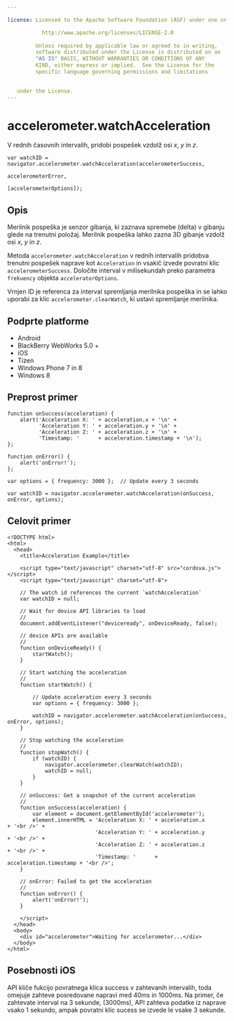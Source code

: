 ```yaml
---

license: Licensed to the Apache Software Foundation (ASF) under one or more contributor license agreements. See the NOTICE file distributed with this work for additional information regarding copyright ownership. The ASF licenses this file to you under the Apache License, Version 2.0 (the "License"); you may not use this file except in compliance with the License. You may obtain a copy of the License at

           http://www.apache.org/licenses/LICENSE-2.0
    
         Unless required by applicable law or agreed to in writing,
         software distributed under the License is distributed on an
         "AS IS" BASIS, WITHOUT WARRANTIES OR CONDITIONS OF ANY
         KIND, either express or implied.  See the License for the
         specific language governing permissions and limitations
    

   under the License.
---
```


# accelerometer.watchAcceleration

V rednih časovnih intervalih, pridobi pospešek vzdolž osi *x*, *y* in *z*.

    var watchID = navigator.accelerometer.watchAcceleration(accelerometerSuccess,
                                                           accelerometerError,
                                                           [accelerometerOptions]);
    

## Opis

Merilnik pospeška je senzor gibanja, ki zaznava spremebe (delta) v gibanju glede na trenutni položaj. Merilnik pospeška lahko zazna 3D gibanje vzdolž osi *x*, *y* in *z*.

Metoda `accelerometer.watchAcceleration` v rednih intervalih pridobva trenutni pospešek naprave kot `Acceleration` in vsakič izvede povratni klic `accelerometerSuccess`. Določite interval v milisekundah preko parametra `frekuency` objekta `acceleratorOptions`.

Vrnjen ID je referenca za interval spremljanja merilnika pospeška in se lahko uporabi za klic `accelerometer.clearWatch`, ki ustavi spremljanje merilnika.

## Podprte platforme

*   Android
*   BlackBerry WebWorks 5.0 +
*   iOS
*   Tizen
*   Windows Phone 7 in 8
*   Windows 8

## Preprost primer

    function onSuccess(acceleration) {
        alert('Acceleration X: ' + acceleration.x + '\n' +
              'Acceleration Y: ' + acceleration.y + '\n' +
              'Acceleration Z: ' + acceleration.z + '\n' +
              'Timestamp: '      + acceleration.timestamp + '\n');
    };
    
    function onError() {
        alert('onError!');
    };
    
    var options = { frequency: 3000 };  // Update every 3 seconds
    
    var watchID = navigator.accelerometer.watchAcceleration(onSuccess, onError, options);
    

## Celovit primer

    <!DOCTYPE html>
    <html>
      <head>
        <title>Acceleration Example</title>
    
        <script type="text/javascript" charset="utf-8" src="cordova.js"></script>
        <script type="text/javascript" charset="utf-8">
    
        // The watch id references the current `watchAcceleration`
        var watchID = null;
    
        // Wait for device API libraries to load
        //
        document.addEventListener("deviceready", onDeviceReady, false);
    
        // device APIs are available
        //
        function onDeviceReady() {
            startWatch();
        }
    
        // Start watching the acceleration
        //
        function startWatch() {
    
            // Update acceleration every 3 seconds
            var options = { frequency: 3000 };
    
            watchID = navigator.accelerometer.watchAcceleration(onSuccess, onError, options);
        }
    
        // Stop watching the acceleration
        //
        function stopWatch() {
            if (watchID) {
                navigator.accelerometer.clearWatch(watchID);
                watchID = null;
            }
        }
    
        // onSuccess: Get a snapshot of the current acceleration
        //
        function onSuccess(acceleration) {
            var element = document.getElementById('accelerometer');
            element.innerHTML = 'Acceleration X: ' + acceleration.x         + '<br />' +
                                'Acceleration Y: ' + acceleration.y         + '<br />' +
                                'Acceleration Z: ' + acceleration.z         + '<br />' +
                                'Timestamp: '      + acceleration.timestamp + '<br />';
        }
    
        // onError: Failed to get the acceleration
        //
        function onError() {
            alert('onError!');
        }
    
        </script>
      </head>
      <body>
        <div id="accelerometer">Waiting for accelerometer...</div>
      </body>
    </html>
    

## Posebnosti iOS

API kliče fukcijo povratnega klica success v zahtevanih intervalih, toda omejuje zahteve posredovane napravi med 40ms in 1000ms. Na primer, če zahtevate interval na 3 sekunde, (3000ms), API zahteva podatke iz naprave vsako 1 sekundo, ampak povratni klic sucess se izvede le vsake 3 sekunde.